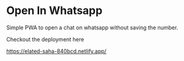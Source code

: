 # Open In Whatsapp

Simple PWA to open a chat on whatsapp without saving the number.

Checkout the deployment here

https://elated-saha-840bcd.netlify.app/
